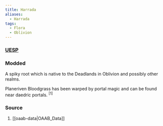 ```yaml
---
title: Harrada
aliases:
  - Harrada
tags:
  - Flora
  - Oblivion
---
```


### [UESP](https://en.uesp.net/wiki/Lore:Flora_H#Harrada_Root)
### Modded
A spiky root which is native to the Deadlands in Oblivion and possibly other realms.

Planeriven Bloodgrass has been warped by portal magic and can be found near daedric portals. <sup>[1]</sup>
### Source
1. [[oaab-data|OAAB_Data]]